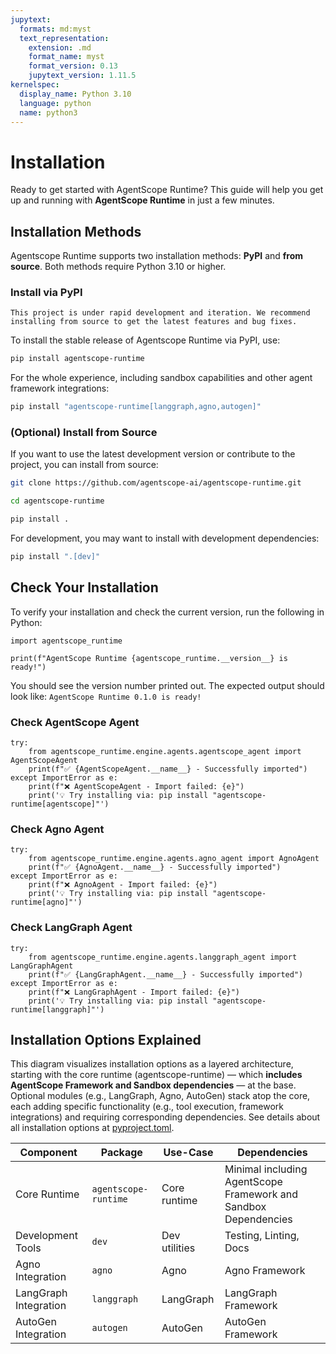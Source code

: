 ```yaml
---
jupytext:
  formats: md:myst
  text_representation:
    extension: .md
    format_name: myst
    format_version: 0.13
    jupytext_version: 1.11.5
kernelspec:
  display_name: Python 3.10
  language: python
  name: python3
---
```


# Installation

Ready to get started with AgentScope Runtime? This guide will help you get up and running with **AgentScope Runtime** in just a few minutes.

## Installation Methods

Agentscope Runtime supports two installation methods: **PyPI** and **from source**. Both methods require Python 3.10 or higher.

### Install via PyPI

```{warning}
This project is under rapid development and iteration. We recommend installing from source to get the latest features and bug fixes.
```

To install the stable release of Agentscope Runtime via PyPI, use:

```bash
pip install agentscope-runtime
```

For the whole experience, including sandbox capabilities and other agent framework integrations:

```bash
pip install "agentscope-runtime[langgraph,agno,autogen]"
```

### (Optional) Install from Source

If you want to use the latest development version or contribute to the project, you can install from source:

```bash
git clone https://github.com/agentscope-ai/agentscope-runtime.git

cd agentscope-runtime

pip install .
```

For development, you may want to install with development dependencies:

```bash
pip install ".[dev]"
```

## Check Your Installation

To verify your installation and check the current version, run the following in Python:

```{code-cell}
import agentscope_runtime

print(f"AgentScope Runtime {agentscope_runtime.__version__} is ready!")
```

You should see the version number printed out. The expected output should look like: `AgentScope Runtime 0.1.0 is ready!`

### Check AgentScope Agent

```{code-cell}
try:
    from agentscope_runtime.engine.agents.agentscope_agent import AgentScopeAgent
    print(f"✅ {AgentScopeAgent.__name__} - Successfully imported")
except ImportError as e:
    print(f"❌ AgentScopeAgent - Import failed: {e}")
    print('💡 Try installing via: pip install "agentscope-runtime[agentscope]"')
```

### Check Agno Agent

```{code-cell}
try:
    from agentscope_runtime.engine.agents.agno_agent import AgnoAgent
    print(f"✅ {AgnoAgent.__name__} - Successfully imported")
except ImportError as e:
    print(f"❌ AgnoAgent - Import failed: {e}")
    print('💡 Try installing via: pip install "agentscope-runtime[agno]"')
```

### Check LangGraph Agent

```{code-cell}
try:
    from agentscope_runtime.engine.agents.langgraph_agent import LangGraphAgent
    print(f"✅ {LangGraphAgent.__name__} - Successfully imported")
except ImportError as e:
    print(f"❌ LangGraphAgent - Import failed: {e}")
    print('💡 Try installing via: pip install "agentscope-runtime[langgraph]"')
```

## Installation Options Explained

This diagram visualizes installation options as a layered architecture, starting with the core runtime (agentscope-runtime) — which **includes AgentScope Framework and Sandbox dependencies** — at the base. Optional modules (e.g., LangGraph, Agno, AutoGen) stack atop the core, each adding specific functionality (e.g., tool execution, framework integrations) and requiring corresponding dependencies. See details about all installation options at [pyproject.toml](https://github.com/agentscope-ai/agentscope-runtime/blob/main/pyproject.toml).

| **Component**         | **Package**          | **Use-Case**  | **Dependencies**                                             |
| --------------------- | -------------------- | ------------- | ------------------------------------------------------------ |
| Core Runtime          | `agentscope-runtime` | Core runtime  | Minimal including AgentScope Framework and Sandbox Dependencies |
| Development Tools     | `dev`                | Dev utilities | Testing, Linting, Docs                                       |
| Agno Integration      | `agno`               | Agno          | Agno Framework                                               |
| LangGraph Integration | `langgraph`          | LangGraph     | LangGraph Framework                                          |
| AutoGen Integration   | `autogen`            | AutoGen       | AutoGen Framework                                            |

